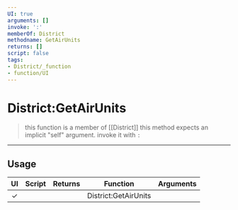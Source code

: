 ```yaml
---
UI: true
arguments: []
invoke: ':'
memberOf: District
methodname: GetAirUnits
returns: []
script: false
tags:
- District/_function
- function/UI
---
```

# District:GetAirUnits
> this function is a member of [[District]]
> this method expects an implicit "self" argument. invoke it with `:`
-----
## Usage
|  UI | Script | Returns | Function | Arguments |
|:---:|:------:|-------:|:--------:|:---------|
|✓| ||District:GetAirUnits||

